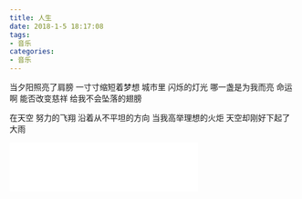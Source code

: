 ```yaml
---
title: 人生
date: 2018-1-5 18:17:08
tags:
- 音乐
categories:
- 音乐
---
```


当夕阳照亮了肩膀
一寸寸缩短着梦想
城市里 闪烁的灯光
哪一盏是为我而亮
命运啊 能否改变慈祥
给我不会坠落的翅膀
<!--more-->
在天空 努力的飞翔
沿着从不平坦的方向
当我高举理想的火炬
天空却刚好下起了大雨

<iframe frameborder="no" border="0" marginwidth="0" marginheight="0" width=330 height=86 src="//music.163.com/outchain/player?type=2&id=41664790&auto=1&height=66"></iframe>


